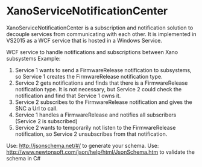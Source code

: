 # XanoServiceNotificationCenter
XanoServiceNotificationCenter is a subscription and notification solution to decouple services from communicating with each other. It is implemented in VS2015 as a WCF service that is hosted in a Windows Service. 

WCF service to handle notifications and subscriptions between Xano subsystems
Example: 
1. Service 1 wants to send a FirmwareRelease notification to subsystems, so Service 1 creates the 
        FirmwareRelease notification type.
 2. Service 2 gets notifications and finds that there is a FirmwareRelease notification type.
        It is not necessary, but Service 2 could check the notification and find that Service 1 owns it. 
3. Service 2 subscribes to the FirmwareRelease notification and gives the SNC a Url to call. 
4. Service 1 handles a FirmwareRelease and notifies all subscribers (Service 2 is subscribed)
5. Service 2 wants to temporarily not listen to the FirmwareRelease notification, so Service 2
        unsubscribes from that notification. 

Use: http://jsonschema.net/#/ to generate your schema.
Use: http://www.newtonsoft.com/json/help/html/JsonSchema.htm to validate the schema in C#